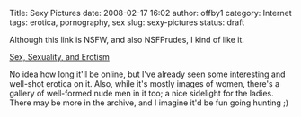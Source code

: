 Title: Sexy Pictures
date: 2008-02-17 16:02
author: offby1
category: Internet
tags: erotica, pornography, sex
slug: sexy-pictures
status: draft

Although this link is NSFW, and also NSFPrudes, I kind of like it.

[Sex, Sexuality, and Erotism](http://sex.innerpendejo.net/)

No idea how long it'll be online, but I've already seen some interesting and well-shot erotica on it. Also, while it's mostly images of women, there's a gallery of well-formed nude men in it too; a nice sidelight for the ladies. There may be more in the archive, and I imagine it'd be fun going hunting ;)
